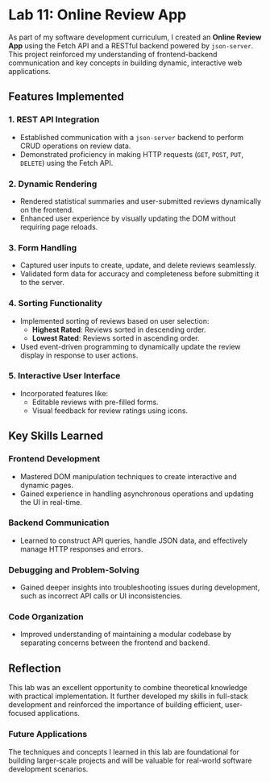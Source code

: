# Lab 11: Online Review App

As part of my software development curriculum, I created an **Online Review App** using the Fetch API and a RESTful backend powered by `json-server`. This project reinforced my understanding of frontend-backend communication and key concepts in building dynamic, interactive web applications.

## Features Implemented

### 1. **REST API Integration**
- Established communication with a `json-server` backend to perform CRUD operations on review data.
- Demonstrated proficiency in making HTTP requests (`GET`, `POST`, `PUT`, `DELETE`) using the Fetch API.

### 2. **Dynamic Rendering**
- Rendered statistical summaries and user-submitted reviews dynamically on the frontend.
- Enhanced user experience by visually updating the DOM without requiring page reloads.

### 3. **Form Handling**
- Captured user inputs to create, update, and delete reviews seamlessly.
- Validated form data for accuracy and completeness before submitting it to the server.

### 4. **Sorting Functionality**
- Implemented sorting of reviews based on user selection:
  - **Highest Rated**: Reviews sorted in descending order.
  - **Lowest Rated**: Reviews sorted in ascending order.
- Used event-driven programming to dynamically update the review display in response to user actions.

### 5. **Interactive User Interface**
- Incorporated features like:
  - Editable reviews with pre-filled forms.
  - Visual feedback for review ratings using icons.

## Key Skills Learned

### Frontend Development
- Mastered DOM manipulation techniques to create interactive and dynamic pages.
- Gained experience in handling asynchronous operations and updating the UI in real-time.

### Backend Communication
- Learned to construct API queries, handle JSON data, and effectively manage HTTP responses and errors.

### Debugging and Problem-Solving
- Gained deeper insights into troubleshooting issues during development, such as incorrect API calls or UI inconsistencies.

### Code Organization
- Improved understanding of maintaining a modular codebase by separating concerns between the frontend and backend.

## Reflection
This lab was an excellent opportunity to combine theoretical knowledge with practical implementation. It further developed my skills in full-stack development and reinforced the importance of building efficient, user-focused applications.

### Future Applications
The techniques and concepts I learned in this lab are foundational for building larger-scale projects and will be valuable for real-world software development scenarios.

